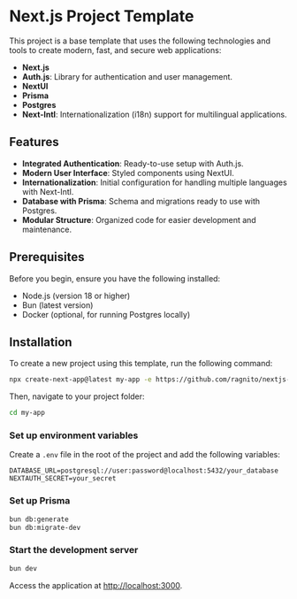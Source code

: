# Next.js Project Template

This project is a base template that uses the following technologies and tools to create modern, fast, and secure web applications:

- **Next.js**
- **Auth.js**: Library for authentication and user management.
- **NextUI**
- **Prisma**
- **Postgres**
- **Next-Intl**: Internationalization (i18n) support for multilingual applications.

## Features

- **Integrated Authentication**: Ready-to-use setup with Auth.js.
- **Modern User Interface**: Styled components using NextUI.
- **Internationalization**: Initial configuration for handling multiple languages with Next-Intl.
- **Database with Prisma**: Schema and migrations ready to use with Postgres.
- **Modular Structure**: Organized code for easier development and maintenance.

## Prerequisites

Before you begin, ensure you have the following installed:

- Node.js (version 18 or higher)
- Bun (latest version)
- Docker (optional, for running Postgres locally)

## Installation

To create a new project using this template, run the following command:

```bash
npx create-next-app@latest my-app -e https://github.com/ragnito/nextjs-template --use-bun
```

Then, navigate to your project folder:

```bash
cd my-app
```

### Set up environment variables

Create a `.env` file in the root of the project and add the following variables:

```env
DATABASE_URL=postgresql://user:password@localhost:5432/your_database
NEXTAUTH_SECRET=your_secret
```

### Set up Prisma

```bash
bun db:generate
bun db:migrate-dev
```

### Start the development server

```bash
bun dev
```

Access the application at [http://localhost:3000](http://localhost:3000).
